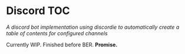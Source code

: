 # Discord TOC
_A discord bot implementation using discordie to automatically create a table of contents for configured channels_

Currently WIP. Finished before BER. **Promise.**


